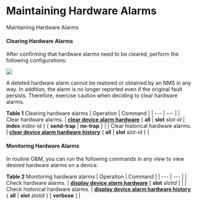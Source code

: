Maintaining Hardware Alarms
===========================

Maintaining Hardware Alarms

#### Clearing Hardware Alarms

After confirming that hardware alarms need to be cleared, perform the following configurations:

![](public_sys-resources/caution_3.0-en-us.png) 

A deleted hardware alarm cannot be restored or obtained by an NMS in any way. In addition, the alarm is no longer reported even if the original fault persists. Therefore, exercise caution when deciding to clear hardware alarms.


**Table 1** Clearing hardware alarms
| Operation | Command |
| --- | --- |
| Clear hardware alarms. | [**clear device alarm hardware**](cmdqueryname=clear+device+alarm+hardware) { **all** | **slot** *slot-id* | **index** *index-id* } { **send-trap** | **no-trap** } |
| Clear historical hardware alarms. | [**clear device alarm hardware history**](cmdqueryname=clear+device+alarm+hardware+history) { **all** | **slot** *slot-id* } |



#### Monitoring Hardware Alarms

In routine O&M, you can run the following commands in any view to view desired hardware alarms on a device.

**Table 2** Monitoring hardware alarms
| Operation | Command |
| --- | --- |
| Check hardware alarms. | [**display device alarm hardware**](cmdqueryname=display+device+alarm+hardware) [ **slot** *slotid* ] |
| Check historical hardware alarms. | [**display device alarm hardware history**](cmdqueryname=display+device+alarm+hardware+history) { **all** | **slot** *slotid* } [ **verbose** ] |